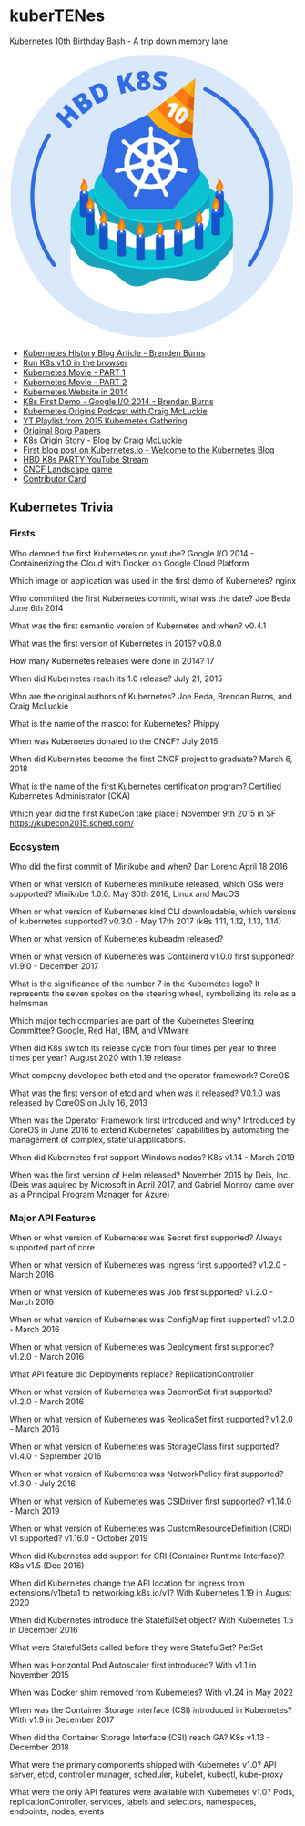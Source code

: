 # kuberTENes
Kubernetes 10th Birthday Bash - A trip down memory lane

![kubernetes happy birthday sticker](happy-10th-birthday-to-kubernetes.png)

- [Kubernetes History Blog Article - Brenden Burns](https://kubernetes.io/blog/2018/07/20/the-history-of-kubernetes-the-community-behind-it/)
- [Run K8s v1.0 in the browser](https://github.com/spurin/kubernetes-v1.0-lab)
- [Kubernetes Movie - PART 1](https://youtu.be/BE77h7dmoQU?si=5Zhw5KPi8az4Ma3L)
- [Kubernetes Movie - PART 2](https://youtu.be/318elIq37PE?si=ydjwmRdUHzGGnwtW)
- [Kubernetes Website in 2014](https://web.archive.org/web/20141114180626/http://kubernetes.io/)
- [K8s First Demo - Google I/O 2014 - Brendan Burns](https://youtu.be/tsk0pWf4ipw?si=u7Zpq4n7lwRQl4vI)
- [Kubernetes Origins Podcast with Craig McLuckie](https://softwareengineeringdaily.com/2016/07/20/kubernetes-origins-with-craig-mcluckie/)
- [YT Playlist from 2015 Kubernetes Gathering](https://youtube.com/playlist?list=PL69nYSiGNLP2FBVvSLHpJE8_6hRHW8Kxe&si=7wThb73UGJaRffD7)
- [Original Borg Papers](https://www.cse.ust.hk/~weiwa/teaching/Fall16-COMP6611B/reading_list/Borg.pdf)
- [K8s Origin Story - Blog by Craig McLuckie](https://cloud.google.com/blog/products/containers-kubernetes/from-google-to-the-world-the-kubernetes-origin-story)
- [First blog post on Kubernetes.io - Welcome to the Kubernetes Blog](https://kubernetes.io/blog/2015/03/welcome-to-kubernetes-blog/)
- [HBD K8s PARTY YouTube Stream](https://www.youtube.com/live/jYjEWlnY25M?si=8V3B43rl3C1pi8w2)
- [CNCF Landscape game](https://landscape.cncf.io/games)
- [Contributor Card](https://contribcard.clotributor.dev/)


## Kubernetes Trivia

### Firsts
Who demoed the first Kubernetes on youtube?
Google I/O 2014 - Containerizing the Cloud with Docker on Google Cloud Platform

Which image or application was used in the first demo of Kubernetes?
nginx

Who committed the first Kubernetes commit, what was the date?
Joe Beda June 6th 2014

What was the first semantic version of Kubernetes and when?
v0.4.1

What was the first version of Kubernetes in 2015?
v0.8.0

How many Kubernetes releases were done in 2014?
17 

When did Kubernetes reach its 1.0 release?
July 21, 2015

Who are the original authors of Kubernetes?
Joe Beda, Brendan Burns, and Craig McLuckie

What is the name of the mascot for Kubernetes?
Phippy

When was Kubernetes donated to the CNCF?
July 2015

When did Kubernetes become the first CNCF project to graduate?
March 6, 2018

What is the name of the first Kubernetes certification program?
Certified Kubernetes Administrator (CKA)

Which year did the first KubeCon take place?
November 9th 2015 in SF https://kubecon2015.sched.com/ 

### Ecosystem
Who did the first commit of Minikube and when?
Dan Lorenc April 18 2016

When or what version of Kubernetes minikube released, which OSs were supported?
Minikube 1.0.0. May 30th 2016, Linux and MacOS

When or what version of Kubernetes kind CLI downloadable, which versions of kubernetes supported?
v0.3.0 - May 17th 2017 (k8s 1.11, 1.12, 1.13, 1.14)

When or what version of Kubernetes kubeadm released?

When or what version of Kubernetes was Containerd v1.0.0 first supported?
v1.9.0 - December 2017

What is the significance of the number 7 in the Kubernetes logo?
It represents the seven spokes on the steering wheel, symbolizing its role as a helmsman

Which major tech companies are part of the Kubernetes Steering Committee?
Google, Red Hat, IBM, and VMware

When did K8s switch its release cycle from four times per year to three times per year?
August 2020 with 1.19 release

What company developed both etcd and the operator framework?
CoreOS

What was the first version of etcd and when was it released?
V0.1.0 was released by CoreOS on July 16, 2013

When was the Operator Framework first introduced and why?
Introduced by CoreOS in June 2016 to extend Kubernetes’ capabilities by automating the management of complex, stateful applications.

When did Kubernetes first support Windows nodes?
K8s v1.14 - March 2019

When was the first version of Helm released?
November 2015 by Deis, Inc. (Deis was aquired by Microsoft in April 2017, and Gabriel Monroy came over as a Principal Program Manager for Azure)


### Major API Features

When or what version of Kubernetes was Secret first supported?
Always supported part of core

When or what version of Kubernetes was Ingress first supported?
v1.2.0 - March 2016

When or what version of Kubernetes was Job first supported?
v1.2.0 - March 2016

When or what version of Kubernetes was ConfigMap first supported?
v1.2.0 - March 2016

When or what version of Kubernetes was Deployment first supported?
v1.2.0 - March 2016

What API feature did Deployments replace?
ReplicationController

When or what version of Kubernetes was DaemonSet first supported?
v1.2.0 - March 2016

When or what version of Kubernetes was ReplicaSet first supported?
v1.2.0 - March 2016

When or what version of Kubernetes was StorageClass first supported?
v1.4.0 - September 2016

When or what version of Kubernetes was NetworkPolicy first supported?
v1.3.0 - July 2016

When or what version of Kubernetes was CSIDriver first supported?
v1.14.0 - March 2019

When or what version of Kubernetes was CustomResourceDefinition (CRD) v1 supported?
v1.16.0 - October 2019

When did Kubernetes add support for CRI (Container Runtime Interface)?
K8s v1.5 (Dec 2016)

When did Kubernetes change the API location for Ingress from extensions/v1beta1 to networking.k8s.io/v1?
With Kubernetes 1.19 in August 2020

When did Kubernetes introduce the StatefulSet object?
With Kubernetes 1.5 in December 2016

What were StatefulSets called before they were StatefulSet?
PetSet

When was Horizontal Pod Autoscaler first introduced?
With v1.1 in November 2015

When was Docker shim removed from Kubernetes?
With v1.24 in May 2022

When was the Container Storage Interface (CSI) introduced in Kubernetes?
With v1.9 in December 2017

When did the Container Storage Interface (CSI) reach GA?
K8s v1.13 - December 2018

What were the primary components shipped with Kubernetes v1.0?
API server, etcd, controller manager, scheduler, kubelet, kubectl, kube-proxy

What were the only API features were available with Kubernetes v1.0?
Pods, replicationController, services, labels and selectors, namespaces, endpoints, nodes, events

